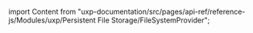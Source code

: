 
import Content from "uxp-documentation/src/pages/api-ref/reference-js/Modules/uxp/Persistent File Storage/FileSystemProvider";

<Content query="product=photoshop"/>
